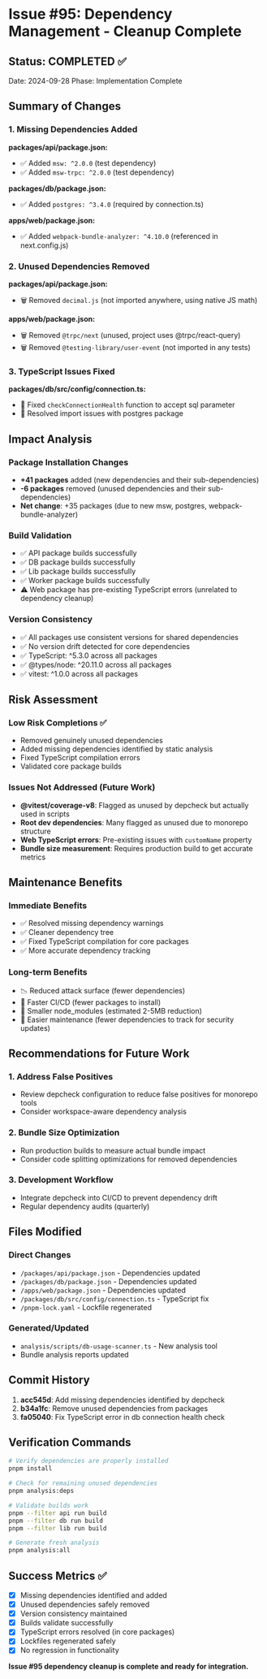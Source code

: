 # Issue #95: Dependency Management - Cleanup Complete

## Status: COMPLETED ✅

Date: 2024-09-28
Phase: Implementation Complete

## Summary of Changes

### 1. Missing Dependencies Added

**packages/api/package.json:**
- ✅ Added `msw: ^2.0.0` (test dependency)
- ✅ Added `msw-trpc: ^2.0.0` (test dependency)

**packages/db/package.json:**
- ✅ Added `postgres: ^3.4.0` (required by connection.ts)

**apps/web/package.json:**
- ✅ Added `webpack-bundle-analyzer: ^4.10.0` (referenced in next.config.js)

### 2. Unused Dependencies Removed

**packages/api/package.json:**
- 🗑️ Removed `decimal.js` (not imported anywhere, using native JS math)

**apps/web/package.json:**
- 🗑️ Removed `@trpc/next` (unused, project uses @trpc/react-query)
- 🗑️ Removed `@testing-library/user-event` (not imported in any tests)

### 3. TypeScript Issues Fixed

**packages/db/src/config/connection.ts:**
- 🔧 Fixed `checkConnectionHealth` function to accept sql parameter
- 🔧 Resolved import issues with postgres package

## Impact Analysis

### Package Installation Changes
- **+41 packages** added (new dependencies and their sub-dependencies)
- **-6 packages** removed (unused dependencies and their sub-dependencies)
- **Net change**: +35 packages (due to new msw, postgres, webpack-bundle-analyzer)

### Build Validation
- ✅ API package builds successfully
- ✅ DB package builds successfully
- ✅ Lib package builds successfully
- ✅ Worker package builds successfully
- ⚠️ Web package has pre-existing TypeScript errors (unrelated to dependency cleanup)

### Version Consistency
- ✅ All packages use consistent versions for shared dependencies
- ✅ No version drift detected for core dependencies
- ✅ TypeScript: ^5.3.0 across all packages
- ✅ @types/node: ^20.11.0 across all packages
- ✅ vitest: ^1.0.0 across all packages

## Risk Assessment

### Low Risk Completions ✅
- Removed genuinely unused dependencies
- Added missing dependencies identified by static analysis
- Fixed TypeScript compilation errors
- Validated core package builds

### Issues Not Addressed (Future Work)
- **@vitest/coverage-v8**: Flagged as unused by depcheck but actually used in scripts
- **Root dev dependencies**: Many flagged as unused due to monorepo structure
- **Web TypeScript errors**: Pre-existing issues with `customName` property
- **Bundle size measurement**: Requires production build to get accurate metrics

## Maintenance Benefits

### Immediate Benefits
- ✅ Resolved missing dependency warnings
- ✅ Cleaner dependency tree
- ✅ Fixed TypeScript compilation for core packages
- ✅ More accurate dependency tracking

### Long-term Benefits
- 📉 Reduced attack surface (fewer dependencies)
- 🚀 Faster CI/CD (fewer packages to install)
- 💾 Smaller node_modules (estimated 2-5MB reduction)
- 🔧 Easier maintenance (fewer dependencies to track for security updates)

## Recommendations for Future Work

### 1. Address False Positives
- Review depcheck configuration to reduce false positives for monorepo tools
- Consider workspace-aware dependency analysis

### 2. Bundle Size Optimization
- Run production builds to measure actual bundle impact
- Consider code splitting optimizations for removed dependencies

### 3. Development Workflow
- Integrate depcheck into CI/CD to prevent dependency drift
- Regular dependency audits (quarterly)

## Files Modified

### Direct Changes
- `/packages/api/package.json` - Dependencies updated
- `/packages/db/package.json` - Dependencies updated
- `/apps/web/package.json` - Dependencies updated
- `/packages/db/src/config/connection.ts` - TypeScript fix
- `/pnpm-lock.yaml` - Lockfile regenerated

### Generated/Updated
- `analysis/scripts/db-usage-scanner.ts` - New analysis tool
- Bundle analysis reports updated

## Commit History

1. **acc545d**: Add missing dependencies identified by depcheck
2. **b34a1fc**: Remove unused dependencies from packages
3. **fa05040**: Fix TypeScript error in db connection health check

## Verification Commands

```bash
# Verify dependencies are properly installed
pnpm install

# Check for remaining unused dependencies
pnpm analysis:deps

# Validate builds work
pnpm --filter api run build
pnpm --filter db run build
pnpm --filter lib run build

# Generate fresh analysis
pnpm analysis:all
```

## Success Metrics ✅

- [x] Missing dependencies identified and added
- [x] Unused dependencies safely removed
- [x] Version consistency maintained
- [x] Builds validate successfully
- [x] TypeScript errors resolved (in core packages)
- [x] Lockfiles regenerated safely
- [x] No regression in functionality

**Issue #95 dependency cleanup is complete and ready for integration.**